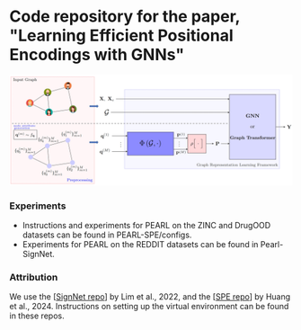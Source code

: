 # Code repository for the paper, "Learning Efficient Positional Encodings with GNNs"

![PE](https://github.com/codelakepapers/RPE-Framework/blob/main/PE_final.png)

### Experiments
* Instructions and experiments for PEARL on the ZINC and DrugOOD datasets can be found in PEARL-SPE/configs.
* Experiments for PEARL on the REDDIT datasets can be found in Pearl-SignNet.

### Attribution
We use the [[SignNet repo](https://github.com/cptq/SignNet-BasisNet)] by Lim et al., 2022, and the [[SPE repo](https://github.com/Graph-COM/SPE)] by Huang et al., 2024. Instructions on setting up the virtual environment can be found in these repos.
